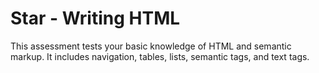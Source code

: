# Star - Writing HTML
This assessment tests your basic knowledge of HTML and semantic markup. It includes navigation, tables, lists, semantic tags, and text tags.
